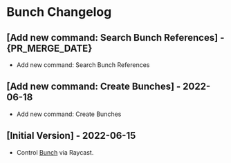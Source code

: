 # Bunch Changelog

## [Add new command: Search Bunch References] - {PR_MERGE_DATE}

- Add new command: Search Bunch References

## [Add new command: Create Bunches] - 2022-06-18

- Add new command: Create Bunches

## [Initial Version] - 2022-06-15

- Control [Bunch](https://bunchapp.co) via Raycast.
